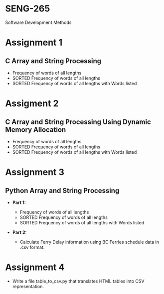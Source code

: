 # SENG-265
Software Development Methods

# Assignment 1
## C Array and String Processing
* Frequency of words of all lengths
* SORTED Frequency of words of all lengths
* SORTED Frequency of words of all lengths with Words listed
  
# Assigment 2
## C Array and String Processing Using Dynamic Memory Allocation
* Frequency of words of all lengths
* SORTED Frequency of words of all lengths
* SORTED Frequency of words of all lengths with Words listed

# Assignment 3
## Python Array and String Processing
* **Part 1:**
  * Frequency of words of all lengths
  * SORTED Frequency of words of all lengths
  * SORTED Frequency of words of all lengths with Words listed
  
* **Part 2:**
  * Calculate Ferry Delay information using BC Ferries schedule data in .csv format.

# Assignment 4
* Write a file table_to_csv.py that translates HTML tables into CSV representation.
